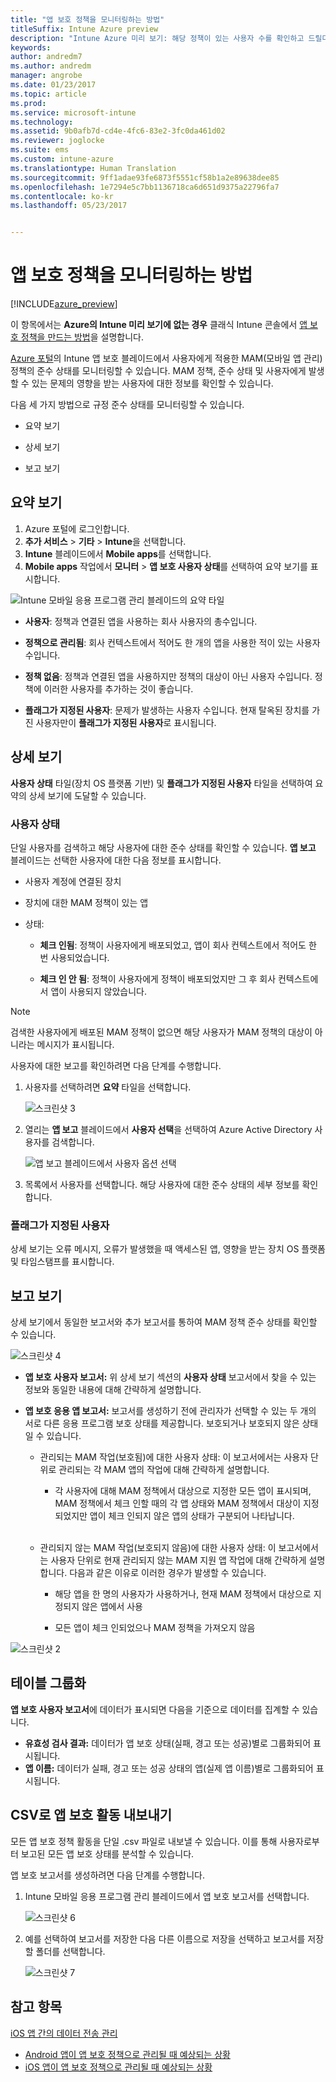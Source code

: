 ```yaml
---
title: "앱 보호 정책을 모니터링하는 방법"
titleSuffix: Intune Azure preview
description: "Intune Azure 미리 보기: 해당 정책이 있는 사용자 수를 확인하고 드릴다운하여 자세한 내용을 확인하세요."
keywords: 
author: andredm7
ms.author: andredm
manager: angrobe
ms.date: 01/23/2017
ms.topic: article
ms.prod: 
ms.service: microsoft-intune
ms.technology: 
ms.assetid: 9b0afb7d-cd4e-4fc6-83e2-3fc0da461d02
ms.reviewer: joglocke
ms.suite: ems
ms.custom: intune-azure
ms.translationtype: Human Translation
ms.sourcegitcommit: 9ff1adae93fe6873f5551cf58b1a2e89638dee85
ms.openlocfilehash: 1e7294e5c7bb1136718ca6d651d9375a22796fa7
ms.contentlocale: ko-kr
ms.lasthandoff: 05/23/2017


---
```


# <a name="how-to-monitor-app-protection-policies"></a>앱 보호 정책을 모니터링하는 방법
[!INCLUDE[azure_preview](./includes/azure_preview.md)]

이 항목에서는 **Azure의 Intune 미리 보기에 없는 경우** 클래식 Intune 콘솔에서 [앱 보호 정책을 만드는 방법](https://docs.microsoft.com/intune-classic/deploy-use/create-and-deploy-mobile-app-management-policies-with-microsoft-intune)을 설명합니다.


[Azure 포털](https://portal.azure.com)의 Intune 앱 보호 블레이드에서 사용자에게 적용한 MAM(모바일 앱 관리) 정책의 준수 상태를 모니터링할 수 있습니다. MAM 정책, 준수 상태 및 사용자에게 발생할 수 있는 문제의 영향을 받는 사용자에 대한 정보를 확인할 수 있습니다.

다음 세 가지 방법으로 규정 준수 상태를 모니터링할 수 있습니다.

-   요약 보기

-   상세 보기

-   보고 보기

## <a name="summary-view"></a>요약 보기

1. Azure 포털에 로그인합니다.
2. **추가 서비스** > **기타** > **Intune**을 선택합니다.
3. **Intune** 블레이드에서 **Mobile apps**를 선택합니다.
4. **Mobile apps** 작업에서 **모니터** > **앱 보호 사용자 상태**를 선택하여 요약 보기를 표시합니다.

![Intune 모바일 응용 프로그램 관리 블레이드의 요약 타일](./media/app-protection-user-status-summary.png)

-   **사용자**: 정책과 연결된 앱을 사용하는 회사 사용자의 총수입니다.

-   **정책으로 관리됨**: 회사 컨텍스트에서 적어도 한 개의 앱을 사용한 적이 있는 사용자 수입니다.

-   **정책 없음**: 정책과 연결된 앱을 사용하지만 정책의 대상이 아닌 사용자 수입니다. 정책에 이러한 사용자를 추가하는 것이 좋습니다.

- **플래그가 지정된 사용자**: 문제가 발생하는 사용자 수입니다. 현재 탈옥된 장치를 가진 사용자만이 **플래그가 지정된 사용자**로 표시됩니다.


## <a name="detailed-view"></a>상세 보기
**사용자 상태** 타일(장치 OS 플랫폼 기반) 및 **플래그가 지정된 사용자** 타일을 선택하여 요약의 상세 보기에 도달할 수 있습니다.

### <a name="user-status"></a>사용자 상태
단일 사용자를 검색하고 해당 사용자에 대한 준수 상태를 확인할 수 있습니다. **앱 보고** 블레이드는 선택한 사용자에 대한 다음 정보를 표시합니다.
- 사용자 계정에 연결된 장치

- 장치에 대한 MAM 정책이 있는 앱

- 상태:

  - **체크 인됨**: 정책이 사용자에게 배포되었고, 앱이 회사 컨텍스트에서 적어도 한 번 사용되었습니다.

  - **체크 인 안 됨**: 정책이 사용자에게 정책이 배포되었지만 그 후 회사 컨텍스트에서 앱이 사용되지 않았습니다.

>[!NOTE]
> 검색한 사용자에게 배포된 MAM 정책이 없으면 해당 사용자가 MAM 정책의 대상이 아니라는 메시지가 표시됩니다.

사용자에 대한 보고를 확인하려면 다음 단계를 수행합니다.

1.  사용자를 선택하려면 **요약** 타일을 선택합니다.

    ![스크린샷 3](./media/MAM-reporting-6.png)

2. 열리는 **앱 보고** 블레이드에서 **사용자 선택**을 선택하여 Azure Active Directory 사용자를 검색합니다.

    ![앱 보고 블레이드에서 사용자 옵션 선택](./media/MAM-reporting-2.png)

3. 목록에서 사용자를 선택합니다. 해당 사용자에 대한 준수 상태의 세부 정보를 확인합니다.

### <a name="flagged-users"></a>플래그가 지정된 사용자
상세 보기는 오류 메시지, 오류가 발생했을 때 액세스된 앱, 영향을 받는 장치 OS 플랫폼 및 타임스탬프를 표시합니다.

## <a name="reporting-view"></a>보고 보기

상세 보기에서 동일한 보고서와 추가 보고서를 통하여 MAM 정책 준수 상태를 확인할 수 있습니다.

![스크린샷 4](./media/MAM-reporting-7.png)

-   **앱 보호 사용자 보고서:** 위 상세 보기 섹션의 **사용자 상태** 보고서에서 찾을 수 있는 정보와 동일한 내용에 대해 간략하게 설명합니다.

-   **앱 보호 응용 앱 보고서:** 보고서를 생성하기 전에 관리자가 선택할 수 있는 두 개의 서로 다른 응용 프로그램 보호 상태를 제공합니다. 보호되거나 보호되지 않은 상태일 수 있습니다.

    -   관리되는 MAM 작업(보호됨)에 대한 사용자 상태: 이 보고서에서는 사용자 단위로 관리되는 각 MAM 앱의 작업에 대해 간략하게 설명합니다.

        -   각 사용자에 대해 MAM 정책에서 대상으로 지정한 모든 앱이 표시되며, MAM 정책에서 체크 인할 때의 각 앱 상태와 MAM 정책에서 대상이 지정되었지만 앱이 체크 인되지 않은 앱의 상태가 구분되어 나타납니다.
<br></br>
    -   관리되지 않는 MAM 작업(보호되지 않음)에 대한 사용자 상태: 이 보고서에서는 사용자 단위로 현재 관리되지 않는 MAM 지원 앱 작업에 대해 간략하게 설명합니다. 다음과 같은 이유로 이러한 경우가 발생할 수 있습니다.

        -   해당 앱을 한 명의 사용자가 사용하거나, 현재 MAM 정책에서 대상으로 지정되지 않은 앱에서 사용

        -   모든 앱이 체크 인되었으나 MAM 정책을 가져오지 않음

![스크린샷 2](./media/MAM-reporting-4.png)

## <a name="table-grouping"></a>테이블 그룹화

**앱 보호 사용자 보고서**에 데이터가 표시되면 다음을 기준으로 데이터를 집계할 수 있습니다.

- **유효성 검사 결과:** 데이터가 앱 보호 상태(실패, 경고 또는 성공)별로 그룹화되어 표시됩니다.
- **앱 이름:** 데이터가 실패, 경고 또는 성공 상태의 앱(실제 앱 이름)별로 그룹화되어 표시됩니다.

## <a name="export-app-protection-activities-to-csv"></a>CSV로 앱 보호 활동 내보내기

모든 앱 보호 정책 활동을 단일 .csv 파일로 내보낼 수 있습니다. 이를 통해 사용자로부터 보고된 모든 앱 보호 상태를 분석할 수 있습니다.

앱 보호 보고서를 생성하려면 다음 단계를 수행합니다.

1. Intune 모바일 응용 프로그램 관리 블레이드에서 앱 보호 보고서를 선택합니다.

    ![스크린샷 6](./media/app-protection-report-csv-2.png)

2. 예를 선택하여 보고서를 저장한 다음 다른 이름으로 저장을 선택하고 보고서를 저장할 폴더를 선택합니다.

    ![스크린샷 7](./media/app-protection-report-csv-1.png)

## <a name="see-also"></a>참고 항목
[iOS 앱 간의 데이터 전송 관리](data-transfer-between-apps-manage-ios.md)

* [Android 앱이 앱 보호 정책으로 관리될 때 예상되는 상황](app-protection-enabled-apps-android.md)
* [iOS 앱이 앱 보호 정책으로 관리될 때 예상되는 상황](app-protection-enabled-apps-ios.md)


